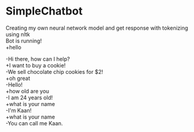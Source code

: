 # SimpleChatbot
Creating my own neural network model and get response with tokenizing using nltk<br />
Bot is running!<br />
+hello<br />

-Hi there, how can I help?<br />
+I want to buy a cookie!<br />
-We sell chocolate chip cookies for $2!<br />
+oh great<br />
-Hello!<br />
+how old are you<br />
-I am 24 years old!<br />
+what is your name<br />
-I'm Kaan!<br />
+what is your name<br />
-You can call me Kaan.<br />
